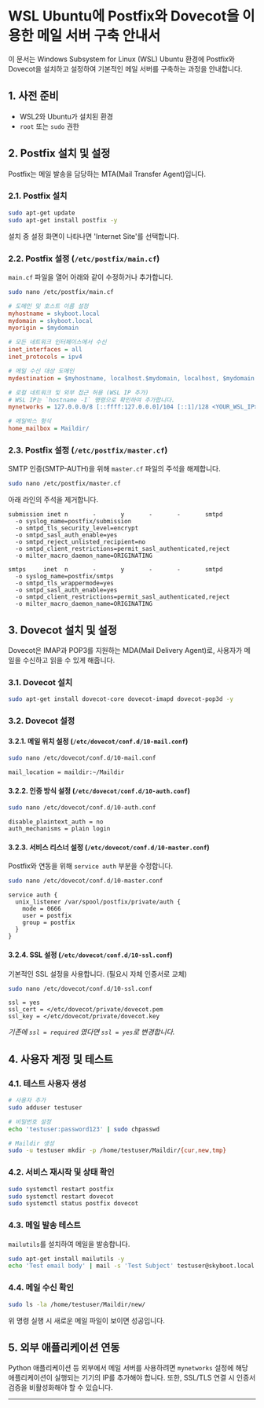 # WSL Ubuntu에 Postfix와 Dovecot을 이용한 메일 서버 구축 안내서

이 문서는 Windows Subsystem for Linux (WSL) Ubuntu 환경에 Postfix와 Dovecot을 설치하고 설정하여 기본적인 메일 서버를 구축하는 과정을 안내합니다.

## 1. 사전 준비

- WSL2와 Ubuntu가 설치된 환경
- `root` 또는 `sudo` 권한

## 2. Postfix 설치 및 설정

Postfix는 메일 발송을 담당하는 MTA(Mail Transfer Agent)입니다.

### 2.1. Postfix 설치

```bash
sudo apt-get update
sudo apt-get install postfix -y
```

설치 중 설정 화면이 나타나면 'Internet Site'를 선택합니다.

### 2.2. Postfix 설정 (`/etc/postfix/main.cf`)

`main.cf` 파일을 열어 아래와 같이 수정하거나 추가합니다.

```bash
sudo nano /etc/postfix/main.cf
```

```ini
# 도메인 및 호스트 이름 설정
myhostname = skyboot.local
mydomain = skyboot.local
myorigin = $mydomain

# 모든 네트워크 인터페이스에서 수신
inet_interfaces = all
inet_protocols = ipv4

# 메일 수신 대상 도메인
mydestination = $myhostname, localhost.$mydomain, localhost, $mydomain

# 로컬 네트워크 및 외부 접근 허용 (WSL IP 추가)
# WSL IP는 `hostname -I` 명령으로 확인하여 추가합니다.
mynetworks = 127.0.0.0/8 [::ffff:127.0.0.0]/104 [::1]/128 <YOUR_WSL_IP>

# 메일박스 형식
home_mailbox = Maildir/
```

### 2.3. Postfix 설정 (`/etc/postfix/master.cf`)

SMTP 인증(SMTP-AUTH)을 위해 `master.cf` 파일의 주석을 해제합니다.

```bash
sudo nano /etc/postfix/master.cf
```

아래 라인의 주석을 제거합니다.

```
submission inet n       -       y       -       -       smtpd
  -o syslog_name=postfix/submission
  -o smtpd_tls_security_level=encrypt
  -o smtpd_sasl_auth_enable=yes
  -o smtpd_reject_unlisted_recipient=no
  -o smtpd_client_restrictions=permit_sasl_authenticated,reject
  -o milter_macro_daemon_name=ORIGINATING

smtps     inet  n       -       y       -       -       smtpd
  -o syslog_name=postfix/smtps
  -o smtpd_tls_wrappermode=yes
  -o smtpd_sasl_auth_enable=yes
  -o smtpd_client_restrictions=permit_sasl_authenticated,reject
  -o milter_macro_daemon_name=ORIGINATING
```

## 3. Dovecot 설치 및 설정

Dovecot은 IMAP과 POP3를 지원하는 MDA(Mail Delivery Agent)로, 사용자가 메일을 수신하고 읽을 수 있게 해줍니다.

### 3.1. Dovecot 설치

```bash
sudo apt-get install dovecot-core dovecot-imapd dovecot-pop3d -y
```

### 3.2. Dovecot 설정

#### 3.2.1. 메일 위치 설정 (`/etc/dovecot/conf.d/10-mail.conf`)

```bash
sudo nano /etc/dovecot/conf.d/10-mail.conf
```

```
mail_location = maildir:~/Maildir
```

#### 3.2.2. 인증 방식 설정 (`/etc/dovecot/conf.d/10-auth.conf`)

```bash
sudo nano /etc/dovecot/conf.d/10-auth.conf
```

```
disable_plaintext_auth = no
auth_mechanisms = plain login
```

#### 3.2.3. 서비스 리스너 설정 (`/etc/dovecot/conf.d/10-master.conf`)

Postfix와 연동을 위해 `service auth` 부분을 수정합니다.

```bash
sudo nano /etc/dovecot/conf.d/10-master.conf
```

```
service auth {
  unix_listener /var/spool/postfix/private/auth {
    mode = 0666
    user = postfix
    group = postfix
  }
}
```

#### 3.2.4. SSL 설정 (`/etc/dovecot/conf.d/10-ssl.conf`)

기본적인 SSL 설정을 사용합니다. (필요시 자체 인증서로 교체)

```bash
sudo nano /etc/dovecot/conf.d/10-ssl.conf
```

```
ssl = yes
ssl_cert = </etc/dovecot/private/dovecot.pem
ssl_key = </etc/dovecot/private/dovecot.key
```
*기존에 `ssl = required` 였다면 `ssl = yes`로 변경합니다.*

## 4. 사용자 계정 및 테스트

### 4.1. 테스트 사용자 생성

```bash
# 사용자 추가
sudo adduser testuser

# 비밀번호 설정
echo 'testuser:password123' | sudo chpasswd

# Maildir 생성
sudo -u testuser mkdir -p /home/testuser/Maildir/{cur,new,tmp}
```

### 4.2. 서비스 재시작 및 상태 확인

```bash
sudo systemctl restart postfix
sudo systemctl restart dovecot
sudo systemctl status postfix dovecot
```

### 4.3. 메일 발송 테스트

`mailutils`를 설치하여 메일을 발송합니다.

```bash
sudo apt-get install mailutils -y
echo 'Test email body' | mail -s 'Test Subject' testuser@skyboot.local
```

### 4.4. 메일 수신 확인

```bash
sudo ls -la /home/testuser/Maildir/new/
```

위 명령 실행 시 새로운 메일 파일이 보이면 성공입니다.

## 5. 외부 애플리케이션 연동

Python 애플리케이션 등 외부에서 메일 서버를 사용하려면 `mynetworks` 설정에 해당 애플리케이션이 실행되는 기기의 IP를 추가해야 합니다. 또한, SSL/TLS 연결 시 인증서 검증을 비활성화해야 할 수 있습니다.

---